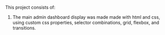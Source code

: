 This project consists of:

1. The main admin dashboard display was made made with html and css, using custom css properties, selector combinations, grid, flexbox, and transitions.
